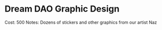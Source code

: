 # Dream DAO Graphic Design

Cost: 500
Notes: Dozens of stickers and other graphics from our artist Naz